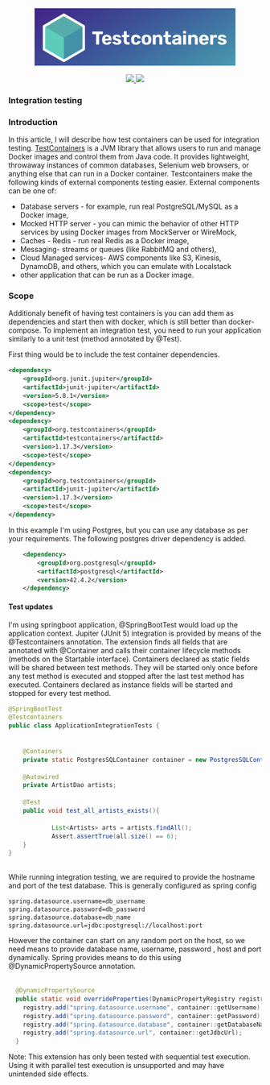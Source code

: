 
<p align="center">
  <br />
  <br />
  <a href="https://github.com/ashishkpathak/test-containers">
    <img src="TestContainers.png" alt="Test Container" width="400">
  </a>
</p>
<!-- Badges -->
<p align="center">
  <!-- CI -->
  <a href="https://ci.appveyor.com/api/projects/status/5n0s6lbigi8wji96/branch/main?svg=true">
    <img src="https://ci.appveyor.com/api/projects/status/5n0s6lbigi8wji96/branch/main?svg=true">
  </a>

  <!-- Github version -->

  <!-- <a href="releases">
    <img src="https://img.shields.io/github/v/release/guardsquare/proguard">
  </a> -->

  <!-- License -->
  <a href="LICENSE">
    <img src="https://img.shields.io/github/license/guardsquare/proguard">
  </a>

</p>

### Integration testing


### Introduction
In this article, I will describe how test containers can be used for integration testing. <a href="https://www.testcontainers.org">TestContainers</a> is a JVM library that allows users to run and manage Docker images and control them from Java code. It provides lightweight, throwaway instances of common databases, Selenium web browsers, or anything else that can run in a Docker container. Testcontainers make the following kinds of external components testing easier. External components can be one of:

- Database servers - for example, run real PostgreSQL/MySQL as a Docker image,
- Mocked HTTP server - you can mimic the behavior of other HTTP services by using Docker images from MockServer or WireMock,
- Caches - Redis - run real Redis as a Docker image,
- Messaging- streams or queues (like RabbitMQ and others),
- Cloud Managed services- AWS components like S3, Kinesis, DynamoDB, and others, which you can emulate with Localstack
- other application that can be run as a Docker image.


### Scope
Additionaly benefit of having test containers is you can add them as dependencies and start then with docker, which is still better than docker-compose.
To implement an integration test, you need to run your application similarly to a unit test (method annotated by @Test).


First thing would be to include the test container dependencies.

```xml
<dependency>
    <groupId>org.junit.jupiter</groupId>
    <artifactId>junit-jupiter</artifactId>
    <version>5.8.1</version>
    <scope>test</scope>
</dependency>
<dependency>
    <groupId>org.testcontainers</groupId>
    <artifactId>testcontainers</artifactId>
    <version>1.17.3</version>
    <scope>test</scope>
</dependency>
<dependency>
    <groupId>org.testcontainers</groupId>
    <artifactId>junit-jupiter</artifactId>
    <version>1.17.3</version>
    <scope>test</scope>
</dependency>

```
In this example I'm using Postgres, but you can use any database as per your requirements. The following postgres driver dependency is added.

```xml
    <dependency>
        <groupId>org.postgresql</groupId>
        <artifactId>postgresql</artifactId>
        <version>42.4.2</version>
    </dependency>
```

#### Test updates

I'm using springboot application, @SpringBootTest would load up the application context.  Jupiter (JUnit 5) integration is provided by means of the @Testcontainers annotation. The extension finds all fields that are annotated with @Container and calls their container lifecycle methods (methods on the Startable interface). Containers declared as static fields will be shared between test methods. They will be started only once before any test method is executed and stopped after the last test method has executed. Containers declared as instance fields will be started and stopped for every test method.

```java
@SpringBootTest
@Testcontainers
public class ApplicationIntegrationTests {


    @Containers
    private static PostgresSQLContainer container = new PostgresSQLContainer();

    @Autowired
    private ArtistDao artists;

    @Test
    public void test_all_artists_exists(){

            List<Artists> arts = artists.findAll();    
            Assert.assertTrue(all.size() == 6);
    }
}
    
```
While running integration testing, we are required to provide the hostname and port of the test database. This is generally configured as spring config


```properties
spring.datasource.username=db_username
spring.datasource.password=db_password
spring.datasource.database=db_name
spring.datasource.url=jdbc:postgresql://localhost:port

```
However the container can start on any random port on the host, so we need means to provide database name, username, password , host and port dynamically. Spring provides means to do this using @DynamicPropertySource annotation.

```java

  @DynamicPropertySource
  public static void overrideProperties(DynamicPropertyRegistry registry){
    registry.add("spring.datasource.username", container::getUsername);
    registry.add("spring.datasource.password", container::getPassword);
    registry.add("spring.datasource.database", container::getDatabaseName);
    registry.add("spring.datasource.url", container::getJdbcUrl);
  }
```














Note: This extension has only been tested with sequential test execution. Using it with parallel test execution is unsupported and may have unintended side effects.

